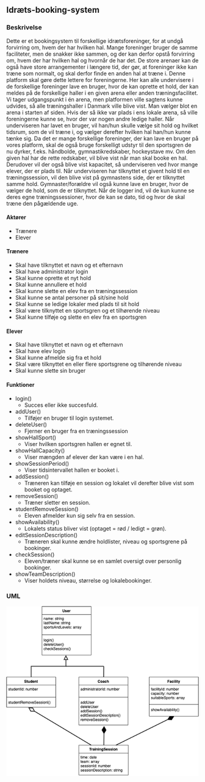 ## Idræts-booking-system

### Beskrivelse
Dette er et bookingsystem til forskellige idrætsforeninger, for at undgå forvirring om, hvem der har hvilken hal. Mange foreninger bruger de samme faciliteter, men de snakker ikke sammen, og der kan derfor opstå forvirring om, hvem der har hvilken hal og hvornår de har det. De store arenaer kan de også have store arrangementer i længere tid, der gør, at foreninger ikke kan træne som normalt, og skal derfor finde en anden hal at træne i. Denne platform skal gøre dette lettere for foreningerne. Her kan alle undervisere i de forskellige foreninger lave en bruger, hvor de kan oprette et hold, der kan meldes på de forskellige haller i en given arena eller anden træningsfacilitet. Vi tager udgangspunkt i én arena, men platformen ville sagtens kunne udvides, så alle træningshaller i Danmark ville blive vist. Man vælger blot en arena i starten af siden. Hvis der så ikke var plads i ens lokale arena, så ville foreningerne kunne se, hvor der var nogen andre ledige haller. Når underviseren har lavet en bruger, vil han/hun skulle vælge sit hold og hvilket tidsrum, som de vil træne i, og vælger derefter hvilken hal han/hun kunne tænke sig. Da det er mange forskellige foreninger, der kan lave en bruger på vores platform, skal de også bruge forskelligt udstyr til den sportsgren de nu dyrker, f.eks. håndbolde, gymnastikredskaber, hockeystave mv. Om den given hal har de rette redskaber, vil blive vist når man skal booke en hal. Derudover vil der også blive vist kapacitet, så underviseren ved hvor mange elever, der er plads til. Når underviseren har tilknyttet et givent hold til en træningssession, vil den blive vist på gymnastens side, der er tilknyttet samme hold. Gymnaster/forældre vil også kunne lave en bruger, hvor de vælger de hold, som de er tilknyttet. Når de logger ind, vil de kun kunne se deres egne træningssessioner, hvor de kan se dato, tid og hvor de skal træne den pågældende uge. 
#### Aktører
- Trænere
- Elever

#### Trænere
- Skal have tilknyttet et navn og et efternavn
- Skal have administrator login
- Skal kunne oprette et nyt hold
- Skal kunne annullere et hold
- Skal kunne slette en elev fra en træningssession
- Skal kunne se antal personer på sit/sine hold
- Skal kunne se ledige lokaler med plads til sit hold
- Skal være tilknyttet en sportsgren og et tilhørende niveau
- Skal kunne tilføje og slette en elev fra en sportsgren

#### Elever
- Skal have tilknyttet et navn og et efternavn
- Skal have elev login
- Skal kunne afmelde sig fra et hold
- Skal være tilknyttet en eller flere sportsgrene og tilhørende niveau
- Skal kunne slette sin bruger

#### Funktioner
- login()
    - Succes eller ikke succesfuld.
- addUser()
    - Tilføjer en bruger til login systemet.
- deleteUser()
    - Fjerner en bruger fra en træningssession
- showHallSport()
    - Viser hvilken sportsgren hallen er egnet til.
- showHallCapacity()
    - Viser mængden af elever der kan være i en hal.
- showSessionPeriod()
    - Viser tidsintervallet hallen er booket i.
- addSession()
    - Træneren kan tilføje en session og lokalet vil derefter blive vist som booket og optaget.
- removeSession()
    - Træner sletter en session.
- studentRemoveSession()
    - Eleven afmelder kun sig selv fra en session.
- showAvailability()
    - Lokalets status bliver vist (optaget = rød / ledigt = grøn).
- editSessionDescription()
    - Træneren skal kunne ændre holdlister, niveau og sportsgrene på bookinger.
- checkSession()
    - Eleven/træner skal kunne se en samlet oversigt over personlig bookinger.
- showTeamDescription()
    - Viser holdets niveau, størrelse og lokalebookinger.

### UML
![UML](/pictures/UML.png)